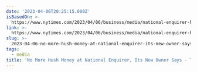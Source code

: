 ```yaml
---
date: '2023-04-06T20:25:15.000Z'
isBasedOn: >-
  https://www.nytimes.com/2023/04/06/business/media/national-enquirer-hush-money-trump.html
link: >-
  https://www.nytimes.com/2023/04/06/business/media/national-enquirer-hush-money-trump.html
slug: >-
  2023-04-06-no-more-hush-money-at-national-enquirer-its-new-owner-says-the-new-york
tags:
  - media
title: 'No More Hush Money at National Enquirer, Its New Owner Says - The New York '
---
```


